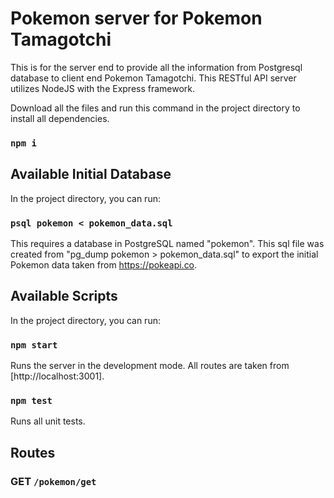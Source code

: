 # Pokemon server for Pokemon Tamagotchi

This is for the server end to provide all the information from Postgresql database to client end Pokemon Tamagotchi. This RESTful API server utilizes NodeJS with the Express framework.

Download all the files and run this command in the project directory to install all dependencies.

### `npm i`


## Available Initial Database

In the project directory, you can run:

### `psql pokemon < pokemon_data.sql`

This requires a database in PostgreSQL named "pokemon". This sql file was created from "pg_dump pokemon > pokemon_data.sql" to export the initial Pokemon data taken from https://pokeapi.co.


## Available Scripts

In the project directory, you can run:

### `npm start`

Runs the server in the development mode.
All routes are taken from [http://localhost:3001].

### `npm test`

Runs all unit tests.


## Routes

### GET `/pokemon/get`

